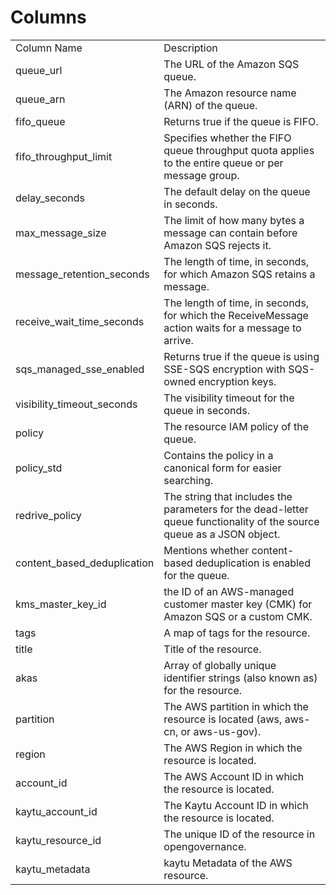 # Columns  

<table>
	<tr><td>Column Name</td><td>Description</td></tr>
	<tr><td>queue_url</td><td>The URL of the Amazon SQS queue.</td></tr>
	<tr><td>queue_arn</td><td>The Amazon resource name (ARN) of the queue.</td></tr>
	<tr><td>fifo_queue</td><td>Returns true if the queue is FIFO.</td></tr>
	<tr><td>fifo_throughput_limit</td><td>Specifies whether the FIFO queue throughput quota applies to the entire queue or per message group.</td></tr>
	<tr><td>delay_seconds</td><td>The default delay on the queue in seconds.</td></tr>
	<tr><td>max_message_size</td><td>The limit of how many bytes a message can contain before Amazon SQS rejects it.</td></tr>
	<tr><td>message_retention_seconds</td><td>The length of time, in seconds, for which Amazon SQS retains a message.</td></tr>
	<tr><td>receive_wait_time_seconds</td><td>The length of time, in seconds, for which the ReceiveMessage action waits for a message to arrive.</td></tr>
	<tr><td>sqs_managed_sse_enabled</td><td>Returns true if the queue is using SSE-SQS encryption with SQS-owned encryption keys.</td></tr>
	<tr><td>visibility_timeout_seconds</td><td>The visibility timeout for the queue in seconds.</td></tr>
	<tr><td>policy</td><td>The resource IAM policy of the queue.</td></tr>
	<tr><td>policy_std</td><td>Contains the policy in a canonical form for easier searching.</td></tr>
	<tr><td>redrive_policy</td><td>The string that includes the parameters for the dead-letter queue functionality of the source queue as a JSON object.</td></tr>
	<tr><td>content_based_deduplication</td><td>Mentions whether content-based deduplication is enabled for the queue.</td></tr>
	<tr><td>kms_master_key_id</td><td>the ID of an AWS-managed customer master key (CMK) for Amazon SQS or a custom CMK.</td></tr>
	<tr><td>tags</td><td>A map of tags for the resource.</td></tr>
	<tr><td>title</td><td>Title of the resource.</td></tr>
	<tr><td>akas</td><td>Array of globally unique identifier strings (also known as) for the resource.</td></tr>
	<tr><td>partition</td><td>The AWS partition in which the resource is located (aws, aws-cn, or aws-us-gov).</td></tr>
	<tr><td>region</td><td>The AWS Region in which the resource is located.</td></tr>
	<tr><td>account_id</td><td>The AWS Account ID in which the resource is located.</td></tr>
	<tr><td>kaytu_account_id</td><td>The Kaytu Account ID in which the resource is located.</td></tr>
	<tr><td>kaytu_resource_id</td><td>The unique ID of the resource in opengovernance.</td></tr>
	<tr><td>kaytu_metadata</td><td>kaytu Metadata of the AWS resource.</td></tr>
</table>
